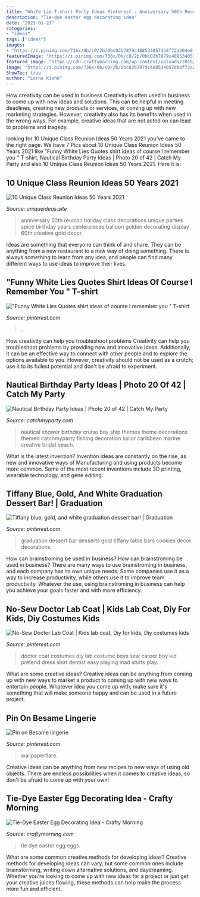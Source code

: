 ```yaml
---
title: "White Lie T-shirt Party Ideas Pinterest : Anniversary 50th Reunion Holiday Class Decorations Unique Parties Spice Birthday Years Centerpieces Balloon Golden Decorating Display 60th Creative Gold Decor"
description: "Tie-dye easter egg decorating idea"
date: "2023-01-23"
categories:
- "ideas"
tags: ["ideas"]
images:
- "https://i.pinimg.com/736x/0b/c0/2b/0bc02b7879c488534057db8f72a204e8.jpg"
featuredImage: "https://i.pinimg.com/736x/0b/c0/2b/0bc02b7879c488534057db8f72a204e8.jpg"
featured_image: "https://cdn.craftymorning.com/wp-content/uploads/2016/03/tie-dye-eggs.png"
image: "https://i.pinimg.com/736x/0b/c0/2b/0bc02b7879c488534057db8f72a204e8.jpg"
ShowToc: true
author: "Lorna Kiehn"
---
```



How creativity can be used in business
Creativity is often used in business to come up with new ideas and solutions. This can be helpful in meeting deadlines, creating new products or services, or coming up with new marketing strategies. However, creativity also has its benefits when used in the wrong ways. For example, creative ideas that are not acted on can lead to problems and tragedy.

	

		
looking for 10 Unique Class Reunion Ideas 50 Years 2021 you've came to the right page. We have 7 Pics about 10 Unique Class Reunion Ideas 50 Years 2021 like &quot;Funny White Lies Quotes shirt ideas of course I remember you &quot; T-shirt, Nautical Birthday Party Ideas | Photo 20 of 42 | Catch My Party and also 10 Unique Class Reunion Ideas 50 Years 2021. Here it is:
		
    
## 10 Unique Class Reunion Ideas 50 Years 2021

<img loading=lazy src="https://www.uniqueideas.site/wp-content/uploads/spice-up-your-holiday-party-anniversary-parties-anniversaries-and-1.jpg" onerror="this.onerror=null;this.src='https://tse2.mm.bing.net/th?id=OIP.bfQq9s-dHkgWGIGnQcC7PQHaLJ&amp;pid=15.1';" alt="10 Unique Class Reunion Ideas 50 Years 2021">

_Source: uniqueideas.site_

>anniversary 50th reunion holiday class decorations unique parties spice birthday years centerpieces balloon golden decorating display 60th creative gold decor. 

	

Ideas are something that everyone can think of and share. They can be anything from a new restaurant to a new way of doing something. There is always something to learn from any idea, and people can find many different ways to use ideas to improve their lives.

    
## &quot;Funny White Lies Quotes Shirt Ideas Of Course I Remember You &quot; T-shirt

<img loading=lazy src="https://i.pinimg.com/736x/0b/c0/2b/0bc02b7879c488534057db8f72a204e8.jpg" onerror="this.onerror=null;this.src='https://tse3.mm.bing.net/th?id=OIP.UNd3fmhBHazErO-M0JYEcQHaJ3&amp;pid=15.1';" alt="&quot;Funny White Lies Quotes shirt ideas of course I remember you &quot; T-shirt">

_Source: pinterest.com_

>. 

	

How creativity can help you troubleshoot problems
Creativity can help you troubleshoot problems by providing new and innovative ideas. Additionally, it can be an effective way to connect with other people and to explore the options available to you. However, creativity should not be used as a crutch; use it to its fullest potential and don't be afraid to experiment.

    
## Nautical Birthday Party Ideas | Photo 20 Of 42 | Catch My Party

<img loading=lazy src="https://photos-cdn.catchmyparty.com/PL/photos/0205/1934/custom-by-nicole-photography_marine-birthday-party__16_.jpg" onerror="this.onerror=null;this.src='https://tse3.mm.bing.net/th?id=OIP.6jb2_JbE-CYaOuzgY0EQSQHaLI&amp;pid=15.1';" alt="Nautical Birthday Party Ideas | Photo 20 of 42 | Catch My Party">

_Source: catchmyparty.com_

>nautical shower birthday cruise boy ship themes theme decorations themed catchmyparty fishing decoration sailor caribbean marine creative bridal beach. 

	

What is the latest invention?
Invention ideas are constantly on the rise, as new and innovative ways of Manufacturing and using products become more common. Some of the most recent inventions include 3D printing, wearable technology, and gene editing.

    
## Tiffany Blue, Gold, And White Graduation Dessert Bar! | Graduation

<img loading=lazy src="https://i.pinimg.com/originals/2d/39/d2/2d39d20a2e63bb2cfa0f10891b67fd4f.jpg" onerror="this.onerror=null;this.src='https://tse4.mm.bing.net/th?id=OIP.vcDxvjHFaoAzkSxzz5L66gHaJ4&amp;pid=15.1';" alt="Tiffany blue, gold, and white graduation dessert bar! | Graduation">

_Source: pinterest.com_

>graduation dessert bar desserts gold tiffany table bars cookies decor decorations. 

	

How can brainstroming be used in business?
How can brainstroming be used in business? There are many ways to use brainstroming in business, and each company has its own unique needs. Some companies use it as a way to increase productivity, while others use it to improve team productivity. Whatever the use, using brainstroming in business can help you achieve your goals faster and with more efficiency.

    
## No-Sew Doctor Lab Coat | Kids Lab Coat, Diy For Kids, Diy Costumes Kids

<img loading=lazy src="https://i.pinimg.com/736x/8a/64/b4/8a64b4196a75d2c221ee719a7691d118--costume-for-kids-career-day-costumes-for-kids-diy.jpg" onerror="this.onerror=null;this.src='https://tse4.mm.bing.net/th?id=OIP.KlYKdk6RT6Fi60ThxWXwCAHaLG&amp;pid=15.1';" alt="No-Sew Doctor Lab Coat | Kids lab coat, Diy for kids, Diy costumes kids">

_Source: pinterest.com_

>doctor coat costumes diy lab costume boys sew career boy kid pretend dress shirt dentist easy playing mad shirts play. 

	

What are some creative ideas?
Creative ideas can be anything from coming up with new ways to market a product to coming up with new ways to entertain people. Whatever idea you come up with, make sure it's something that will make someone happy and can be used in a future project.

    
## Pin On Besame Lingerie

<img loading=lazy src="https://i.pinimg.com/736x/62/fa/e8/62fae8c637cf840d3a575619367a81dc.jpg" onerror="this.onerror=null;this.src='https://tse1.mm.bing.net/th?id=OIP.7VaEV57Zd6YsT-yIy0NTNgHaEK&amp;pid=15.1';" alt="Pin on Besame lingerie">

_Source: pinterest.com_

>wallpaperflare. 

	

Creative ideas can be anything from new recipes to new ways of using old objects. There are endless possibilities when it comes to creative ideas, so don't be afraid to come up with your own!

    
## Tie-Dye Easter Egg Decorating Idea - Crafty Morning

<img loading=lazy src="https://cdn.craftymorning.com/wp-content/uploads/2016/03/tie-dye-eggs.png" onerror="this.onerror=null;this.src='https://tse2.mm.bing.net/th?id=OIP.mzIOA2jSgMHVXCjKaAi7dQHaHa&amp;pid=15.1';" alt="Tie-Dye Easter Egg Decorating Idea - Crafty Morning">

_Source: craftymorning.com_

>tie dye easter egg eggs. 

	

What are some common creative methods for developing ideas?
Creative methods for developing ideas can vary, but some common ones include brainstorming, writing down alternative solutions, and daydreaming. Whether you're looking to come up with new ideas for a project or just get your creative juices flowing, these methods can help make the process more fun and efficient.

